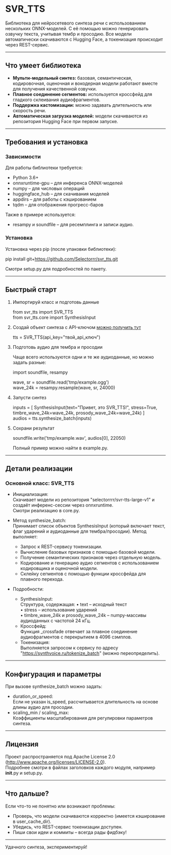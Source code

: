 # SVR_TTS

Библиотека для нейросетевого синтеза речи с использованием нескольких ONNX-моделей. С её помощью можно генерировать озвучку текста, учитывая тембр и просодию. Все модели автоматически скачиваются с Hugging Face, а токенизация происходит через REST-сервис.

---

## Что умеет библиотека

- **Мульти-модельный синтез:** базовая, семантическая, кодировочная, оценочная и вокодерная модели работают вместе для получения качественной озвучки.
- **Плавное соединение сегментов:** используется кроссфейд для гладкого склеивания аудиофрагментов.
- **Поддержка кастомизации:** можно задавать длительность или скорость речи.
- **Автоматическая загрузка моделей:** модели скачиваются из репозитория Hugging Face при первом запуске.

---

## Требования и установка

### Зависимости

Для работы библиотеки требуется:
- Python 3.6+
- onnxruntime-gpu – для инференса ONNX-моделей
- numpy – для числовых операций
- huggingface_hub – для скачивания моделей
- appdirs – для работы с кэшированием
- tqdm – для отображения прогресс-баров

Также в примере используется:
- resampy и soundfile – для ресемплинга и записи аудио.

### Установка

Установка через pip (после упаковки библиотеки):

pip install git+https://github.com/Selectorrr/svr_tts.git

Смотри setup.py для подробностей по пакету.

---

## Быстрый старт

1. Импортируй класс и подготовь данные

   from svr_tts import SVR_TTS  
   from svr_tts.core import SynthesisInput

2. Создай объект синтеза с API-ключом [можно получить тут](https://t.me/SynthVoiceRuBot)

   tts = SVR_TTS(api_key="твой_api_ключ")

3. Подготовь аудио для тембра и просодии

   Чаще всего используются одни и те же аудиоданные, но можно задать разные:

   import soundfile, resampy

   wave, sr = soundfile.read('tmp/example.ogg')  
   wave_24k = resampy.resample(wave, sr, 24000)

4. Запусти синтез

   inputs = [
       SynthesisInput(text="Привет, это SVR_TTS!", stress=True, timbre_wave_24k=wave_24k, prosody_wave_24k=wave_24k)
   ]  
   audios = tts.synthesize_batch(inputs)

5. Сохрани результат

   soundfile.write('tmp/example.wav', audios[0], 22050)

   Полный пример можно найти в example.py.

---

## Детали реализации

### Основной класс: SVR_TTS

- Инициализация:  
  Скачивает модели из репозитория "selectorrrr/svr-tts-large-v1" и создаёт инференс-сессии через onnxruntime.  
  Смотри реализацию в core.py.

- Метод synthesize_batch:  
  Принимает список объектов SynthesisInput (который включает текст, флаг ударений и аудиоданные для тембра/просодии). Метод выполняет:
  - Запрос к REST-сервису токенизации.
  - Вычисление базовых признаков с помощью базовой модели.
  - Получение семантических признаков через отдельную модель.
  - Кодирование и генерацию аудио сегментов с использованием кодировщика и оценочной модели.
  - Склейку сегментов с помощью функции кроссфейда для плавного перехода.

- Подробности:
  - SynthesisInput:  
    Структура, содержащая:
    • text – исходный текст  
    • stress – использование ударений  
    • timbre_wave_24k и prosody_wave_24k – numpy-массивы аудиоданных с частотой 24 кГц.
  - Кроссфейд:  
    Функция _crossfade отвечает за плавное соединение аудиофрагментов с перекрытием в 4096 сэмплов.
  - Токенизация:  
    Выполняется запросом к сервису по адресу "https://synthvoice.ru/tokenize_batch" (можно переопределить).

---

## Конфигурация и параметры

При вызове synthesize_batch можно задать:
- duration_or_speed:  
  Если не указан is_speed, рассчитывается длительность на основе длины аудио для просодии.
- scaling_min / scaling_max:  
  Коэффициенты масштабирования для регулировки параметров синтеза.

---

## Лицензия

Проект распространяется под Apache License 2.0 (http://www.apache.org/licenses/LICENSE-2.0).  
Подробнее смотри в файлах заголовков каждого модуля, например __init__.py и setup.py.

---

## Что дальше?

Если что-то не понятно или возникают проблемы:
- Проверь, что модели скачиваются корректно (имеется кэширование в user_cache_dir).
- Убедись, что REST-сервис токенизации доступен.
- Пиши свои идеи и коммиты – всегда рады фидбэку!

---

Удачного синтеза, экспериментируй!
